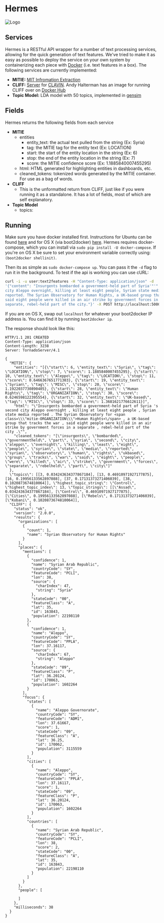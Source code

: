# Hermes 
![Logo](http://en.wikipedia.org/wiki/File:FuturamaHermesConrad.png#/media/File:FuturamaHermesConrad.png)

## Services

Hermes is a RESTful API wrapper for a number of text processing
services, allowing for the quick generation of text features. We've tried to
make it as easy as possible to deploy the service on your own system by
containerizing each piece with [Docker](https://www.docker.com/whatisdocker/) (i.e. text
features in a box). The following services are currently implemented:

- **MITIE:** [MIT Infromation Extraction](https://github.com/mit-nlp/MITIE)
- **CLIFF:** [Server](https://github.com/c4fcm/CLIFF) for
    [CLAVIN](https://github.com/Berico-Technologies/CLAVIN/tree/stable/1.1.x).
    Andy Halterman has an image for running CLIFF over on [Docker
    Hub](https://registry.hub.docker.com/u/ahalterman/cliff/)
- **Topic Model:** LDA model with 50 topics, implemented in
    [gensim](https://radimrehurek.com/gensim/)

## Fields

Hermes returns the following fields from each service

- **MITIE**
    - entities
        - entity_text: the actual text pulled from the string (Ex: Syria)
        - tag: the MITIE tag for the entity text (Ex: LOCATION)
        - start: the start of the entity location in the string (Ex: 6)
        - stop: the end of the entity location in the string (Ex: 7)
        - score: the MITIE confidence score (Ex: 1.1885840007455295)
    - html: HTML generated for highlighting entities in dashboards, etc.
    - cleaned_tokens: tokenized words generated by the MITIE container.
        For use as a bag of words.
- **CLIFF**
    - This is the unformatted return from CLIFF, just like if you were running
        it as a standalone. It has a lot of fields, most of which are self
        explanatory.
- **Topic Model**
    - topics:

## Running

Make sure you have docker installed first. Instructions for Ubuntu can be found
[here](http://docs.docker.com/installation/ubuntulinux/) and for OS X (via
boot2docker) [here](https://docs.docker.com/installation/mac/). Hermes requires
docker-compose, which you can install via `sudo pip install -U docker-compose`.
If you're on OS X be sure to set your environment variable correctly using:
`(boot2docker shellinit)`.

Then its as simple as `sudo docker-compose up`. You can pass it the `-d` flag
to run it in the background. To test if the api is working you can use cURL:

```bash
curl -i -u user:text2features -H "Content-Type: application/json" -d
'{"content": "Insurgents bombarded a government-held part of Syria'"'"'s second
city Aleppo overnight, killing at least eight people, Syrian state media
reported. The Syrian Observatory for Human Rights, a UK-based group that tracks the war,
said eight people were killed in an air strike by government forces in a
separate, rebel-held part of the city."}' -X POST http://localhost:5000/
```

If you are on OS X, swap out `localhost` for whatever your boot2docker IP
address is. You can find it by running `boot2docker ip`.

The response should look like this:

```http
HTTP/1.1 201 CREATED
Content-Type: application/json
Content-Length: 3238
Server: TornadoServer/4.1

{
  "MITIE": {
    "entities": "[{\"start\": 6, \"entity_text\": \"Syria\", \"tag\": \"LOCATION\", \"stop\": 7, \"score\": 1.1885840007455295}, {\"start\": 10, \"entity_text\": \"Aleppo\", \"tag\": \"LOCATION\", \"stop\": 11, \"score\": 0.6466367651771303}, {\"start\": 19, \"entity_text\": \"Syrian\", \"tag\": \"MISC\", \"stop\": 20, \"score\": 1.1922037730890405}, {\"start\": 28, \"entity_text\": \"Human Rights\", \"tag\": \"ORGANIZATION\", \"stop\": 30, \"score\": 0.6246598122395554}, {\"start\": 32, \"entity_text\": \"UK-based\", \"tag\": \"MISC\", \"stop\": 33, \"score\": 1.3681621776612611}]",
    "html": "\"Insurgents bombarded a government-held part of Syria 's second city Aleppo overnight , killing at least eight people , Syrian state media reported . The Syrian Observatory for <span class=\\\"mitie-ORGANIZATION\\\">Human Rights<\/span> , a UK-based group that tracks the war , said eight people were killed in an air strike by government forces in a separate , rebel-held part of the city .\"",
    "cleaned_tokens": "[\"insurgents\", \"bombarded\", \"governmentheld\", \"part\", \"syria\", \"second\", \"city\", \"aleppo\", \"overnight\", \"killing\", \"least\", \"eight\", \"people\", \"syrian\", \"state\", \"media\", \"reported\", \"syrian\", \"observatory\", \"human\", \"rights\", \"ukbased\", \"group\", \"tracks\", \"war\", \"said\", \"eight\", \"people\", \"were\", \"killed\", \"air\", \"strike\", \"government\", \"forces\", \"separate\", \"rebelheld\", \"part\", \"city\"]"
  },
  \"topics\": [[3, 0.034243634377867184], [13, 0.46910971927177875], [16, 0.19956133562897088], [37, 0.17131373271406039], [38, 0.1020873674810064]], \"highest_topic_string\": \"Control\", \"highest_topic_index\": 13, \"topic_strings\": [[\"Assad\", 0.034243634377867184], [\"Control\", 0.46910971927177875], [\"Cities\", 0.19956133562897088], [\"Rebels\", 0.17131373271406039], [\"Kobani\", 0.1020873674810064]],
  "CLIFF": {
    "status": "ok",
    "version": "2.0.0",
    "results": {
      "organizations": [
        {
          "count": 1,
          "name": "Syrian Observatory for Human Rights"
        }
      ],
      "places": {
        "mentions": [
          {
            "confidence": 1,
            "name": "Syrian Arab Republic",
            "countryCode": "SY",
            "featureCode": "PCLI",
            "lon": 38,
            "source": {
              "charIndex": 47,
              "string": "Syria"
            },
            "stateCode": "00",
            "featureClass": "A",
            "lat": 35,
            "id": 163843,
            "population": 22198110
          },
          {
            "confidence": 1,
            "name": "Aleppo",
            "countryCode": "SY",
            "featureCode": "PPLA",
            "lon": 37.16117,
            "source": {
              "charIndex": 67,
              "string": "Aleppo"
            },
            "stateCode": "09",
            "featureClass": "P",
            "lat": 36.20124,
            "id": 170063,
            "population": 1602264
          }
        ],
        "focus": {
          "states": [
            {
              "name": "Aleppo Governorate",
              "countryCode": "SY",
              "featureCode": "ADM1",
              "lon": 37.61667,
              "score": 1,
              "stateCode": "09",
              "featureClass": "A",
              "lat": 36.25,
              "id": 170062,
              "population": 3115559
            }
          ],
          "cities": [
            {
              "name": "Aleppo",
              "countryCode": "SY",
              "featureCode": "PPLA",
              "lon": 37.16117,
              "score": 1,
              "stateCode": "09",
              "featureClass": "P",
              "lat": 36.20124,
              "id": 170063,
              "population": 1602264
            }
          ],
          "countries": [
            {
              "name": "Syrian Arab Republic",
              "countryCode": "SY",
              "featureCode": "PCLI",
              "lon": 38,
              "score": 2,
              "stateCode": "00",
              "featureClass": "A",
              "lat": 35,
              "id": 163843,
              "population": 22198110
            }
          ]
        }
      },
      "people": [
        
      ]
    },
    "milliseconds": 38
  }
}
```
